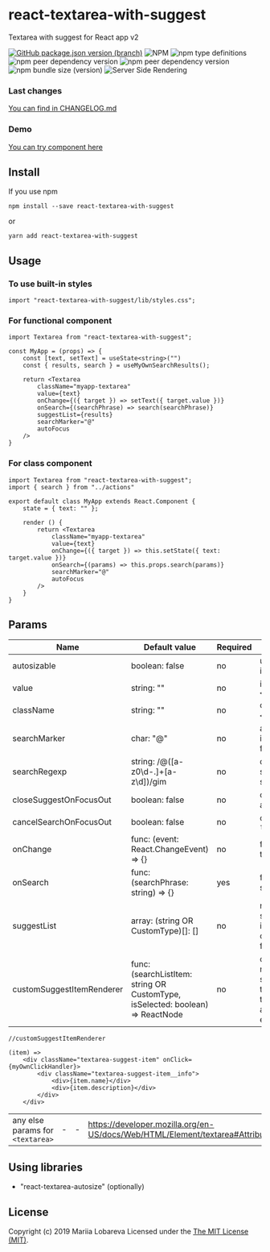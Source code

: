 # react-textarea-with-suggest
Textarea with suggest for React app v2

[![GitHub package.json version (branch)](https://img.shields.io/github/package-json/v/marylorian/react-textarea-with-suggest/master?label=latest%20version)](https://www.npmjs.com/package/react-textarea-with-suggest)
![NPM](https://img.shields.io/npm/l/react-textarea-with-suggest)
![npm type definitions](https://img.shields.io/npm/types/react-textarea-with-suggest)
![npm peer dependency version](https://img.shields.io/npm/dependency-version/react-textarea-with-suggest/peer/react)
![npm peer dependency version](https://img.shields.io/npm/dependency-version/react-textarea-with-suggest/peer/react-dom)
![npm bundle size (version)](https://img.shields.io/bundlephobia/minzip/react-textarea-with-suggest/latest)
![Server Side Rendering](https://img.shields.io/badge/SSR-supported-green)

### Last changes
[You can find in CHANGELOG.md](./CHANGELOG.md)

### Demo
[You can try component here](https://marylorian.github.io/react-textarea-with-suggest/)

## Install
If you use npm
```
npm install --save react-textarea-with-suggest
```
or 
```
yarn add react-textarea-with-suggest
```

## Usage

### To use built-in styles

```
import "react-textarea-with-suggest/lib/styles.css";
```

### For functional component
```
import Textarea from "react-textarea-with-suggest";

const MyApp = (props) => {
    const [text, setText] = useState<string>("")
    const { results, search } = useMyOwnSearchResults();
    
    return <Textarea 
        className="myapp-textarea"
        value={text}
        onChange={({ target }) => setText({ target.value })}
        onSearch={(searchPhrase) => search(searchPhrase)}
        suggestList={results}
        searchMarker="@"
        autoFocus
    />
}
```

### For class component
```
import Textarea from "react-textarea-with-suggest";
import { search } from "../actions"

export default class MyApp extends React.Component {
    state = { text: "" };
    
    render () {
        return <Textarea 
            className="myapp-textarea"
            value={text}
            onChange={({ target }) => this.setState({ text: target.value })}
            onSearch={(params) => this.props.search(params)}
            searchMarker="@"
            autoFocus
        />
    }
}
```

## Params

|Name|Default value|Required|Description|
|----|-------------|--------|-----------|
|autosizable|boolean: false|no|using [`<TextareaAutosize>`](https://www.npmjs.com/package/react-textarea-autosize) instead  of `<textarea>` if true|
|value|string: ""|no|initial text value for `<textarea>`|
|className|string: ""|no|className property for `<textarea>` element|
|searchMarker|char: "@"|no|after this symbol will be inited search and onSearch function|
|searchRegexp|string: /@([a-z0\d\-.]+[a-z\d])/gim|no|default RegExp to detect search phrase after searchMarker|
|closeSuggestOnFocusOut|boolean: false|no|closes suggest on `focusout` and returns back on `focusin`|
|cancelSearchOnFocusOut|boolean: false|no|cancelling search on `focusout`|
|onChange|func: (event: React.ChangeEvent) => {}|no|function on change value in textarea|
|onSearch|func: (searchPhrase: string) => {}|yes|function after input of searchMarker into textarea|
|suggestList|array: (string OR CustomType)[]: []|no|rendering suggest when suggestList isn't empty, items rendering in customSuggestItemRenderer function|
|customSuggestItemRenderer|func: (searchListItem: string OR CustomType, isSelected: boolean) => ReactNode|no|custom function for rendering each item in suggest, second argument is true if user navigates through items by keyboard and stops on current element|
```
//customSuggestItemRenderer

(item) => 
    <div className="textarea-suggest-item" onClick={myOwnClickHandler}>
        <div className="textarea-suggest-item__info">
            <div>{item.name}</div>
            <div>{item.description}</div>
        </div>
    </div>
```
|||||
|----|-------------|--------|-----------|
|any else params for `<textarea>`| - | - |https://developer.mozilla.org/en-US/docs/Web/HTML/Element/textarea#Attributes|

## Using libraries
 - "react-textarea-autosize" (optionally)

## License
Copyright (c) 2019 Mariia Lobareva Licensed under the [The MIT License (MIT)](http://opensource.org/licenses/MIT).
